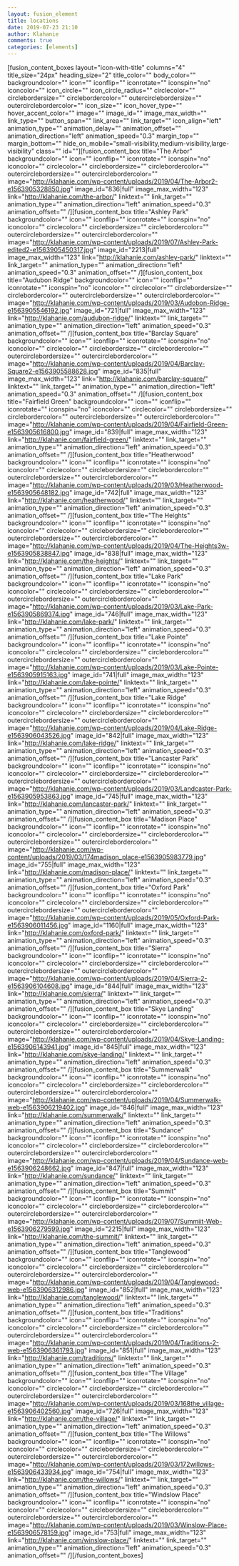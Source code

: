 ```yaml
---
layout: fusion_element
title: locations
date: 2019-07-23 21:10
author: Klahanie
comments: true
categories: [elements]
---
```

[fusion_content_boxes layout="icon-with-title" columns="4" title_size="24px" heading_size="2" title_color="" body_color="" backgroundcolor="" icon="" iconflip="" iconrotate="" iconspin="no" iconcolor="" icon_circle="" icon_circle_radius="" circlecolor="" circlebordersize="" circlebordercolor="" outercirclebordersize="" outercirclebordercolor="" icon_size="" icon_hover_type="" hover_accent_color="" image="" image_id="" image_max_width="" link_type="" button_span="" link_area="" link_target="" icon_align="left" animation_type="" animation_delay="" animation_offset="" animation_direction="left" animation_speed="0.3" margin_top="" margin_bottom="" hide_on_mobile="small-visibility,medium-visibility,large-visibility" class="" id=""][fusion_content_box title="The Arbor" backgroundcolor="" icon="" iconflip="" iconrotate="" iconspin="no" iconcolor="" circlecolor="" circlebordersize="" circlebordercolor="" outercirclebordersize="" outercirclebordercolor="" image="http://klahanie.com/wp-content/uploads/2019/04/The-Arbor2-e1563905328850.jpg" image_id="836|full" image_max_width="123" link="http://klahanie.com/the-arbor/" linktext="" link_target="" animation_type="" animation_direction="left" animation_speed="0.3" animation_offset="" /][fusion_content_box title="Ashley Park" backgroundcolor="" icon="" iconflip="" iconrotate="" iconspin="no" iconcolor="" circlecolor="" circlebordersize="" circlebordercolor="" outercirclebordersize="" outercirclebordercolor="" image="http://klahanie.com/wp-content/uploads/2019/07/Ashley-Park-edited2-e1563905450317.jpg" image_id="2213|full" image_max_width="123" link="http://klahanie.com/ashley-park/" linktext="" link_target="" animation_type="" animation_direction="left" animation_speed="0.3" animation_offset="" /][fusion_content_box title="Audubon Ridge" backgroundcolor="" icon="" iconflip="" iconrotate="" iconspin="no" iconcolor="" circlecolor="" circlebordersize="" circlebordercolor="" outercirclebordersize="" outercirclebordercolor="" image="http://klahanie.com/wp-content/uploads/2019/03/Audobon-Ridge-e1563905546192.jpg" image_id="721|full" image_max_width="123" link="http://klahanie.com/audubon-ridge/" linktext="" link_target="" animation_type="" animation_direction="left" animation_speed="0.3" animation_offset="" /][fusion_content_box title="Barclay Square" backgroundcolor="" icon="" iconflip="" iconrotate="" iconspin="no" iconcolor="" circlecolor="" circlebordersize="" circlebordercolor="" outercirclebordersize="" outercirclebordercolor="" image="http://klahanie.com/wp-content/uploads/2019/04/Barclay-Square2-e1563905588628.jpg" image_id="835|full" image_max_width="123" link="http://klahanie.com/barclay-square/" linktext="" link_target="" animation_type="" animation_direction="left" animation_speed="0.3" animation_offset="" /][fusion_content_box title="Fairfield Green" backgroundcolor="" icon="" iconflip="" iconrotate="" iconspin="no" iconcolor="" circlecolor="" circlebordersize="" circlebordercolor="" outercirclebordersize="" outercirclebordercolor="" image="http://klahanie.com/wp-content/uploads/2019/04/Fairfield-Green-e1563905616800.jpg" image_id="839|full" image_max_width="123" link="http://klahanie.com/fairfield-green/" linktext="" link_target="" animation_type="" animation_direction="left" animation_speed="0.3" animation_offset="" /][fusion_content_box title="Heatherwood" backgroundcolor="" icon="" iconflip="" iconrotate="" iconspin="no" iconcolor="" circlecolor="" circlebordersize="" circlebordercolor="" outercirclebordersize="" outercirclebordercolor="" image="http://klahanie.com/wp-content/uploads/2019/03/Heatherwood-e1563905648182.jpg" image_id="742|full" image_max_width="123" link="http://klahanie.com/heatherwood/" linktext="" link_target="" animation_type="" animation_direction="left" animation_speed="0.3" animation_offset="" /][fusion_content_box title="The Heights" backgroundcolor="" icon="" iconflip="" iconrotate="" iconspin="no" iconcolor="" circlecolor="" circlebordersize="" circlebordercolor="" outercirclebordersize="" outercirclebordercolor="" image="http://klahanie.com/wp-content/uploads/2019/04/The-Heights3w-e1563905838847.jpg" image_id="838|full" image_max_width="123" link="http://klahanie.com/the-heights/" linktext="" link_target="" animation_type="" animation_direction="left" animation_speed="0.3" animation_offset="" /][fusion_content_box title="Lake Park" backgroundcolor="" icon="" iconflip="" iconrotate="" iconspin="no" iconcolor="" circlecolor="" circlebordersize="" circlebordercolor="" outercirclebordersize="" outercirclebordercolor="" image="http://klahanie.com/wp-content/uploads/2019/03/Lake-Park-e1563905869374.jpg" image_id="746|full" image_max_width="123" link="http://klahanie.com/lake-park/" linktext="" link_target="" animation_type="" animation_direction="left" animation_speed="0.3" animation_offset="" /][fusion_content_box title="Lake Pointe" backgroundcolor="" icon="" iconflip="" iconrotate="" iconspin="no" iconcolor="" circlecolor="" circlebordersize="" circlebordercolor="" outercirclebordersize="" outercirclebordercolor="" image="http://klahanie.com/wp-content/uploads/2019/03/Lake-Pointe-e1563905915163.jpg" image_id="741|full" image_max_width="123" link="http://klahanie.com/lake-pointe/" linktext="" link_target="" animation_type="" animation_direction="left" animation_speed="0.3" animation_offset="" /][fusion_content_box title="Lake Ridge" backgroundcolor="" icon="" iconflip="" iconrotate="" iconspin="no" iconcolor="" circlecolor="" circlebordersize="" circlebordercolor="" outercirclebordersize="" outercirclebordercolor="" image="http://klahanie.com/wp-content/uploads/2019/04/Lake-Ridge-e1563906043526.jpg" image_id="842|full" image_max_width="123" link="http://klahanie.com/lake-ridge/" linktext="" link_target="" animation_type="" animation_direction="left" animation_speed="0.3" animation_offset="" /][fusion_content_box title="Lancaster Park" backgroundcolor="" icon="" iconflip="" iconrotate="" iconspin="no" iconcolor="" circlecolor="" circlebordersize="" circlebordercolor="" outercirclebordersize="" outercirclebordercolor="" image="http://klahanie.com/wp-content/uploads/2019/03/Landcaster-Park-e1563905953863.jpg" image_id="745|full" image_max_width="123" link="http://klahanie.com/lancaster-park/" linktext="" link_target="" animation_type="" animation_direction="left" animation_speed="0.3" animation_offset="" /][fusion_content_box title="Madison Place" backgroundcolor="" icon="" iconflip="" iconrotate="" iconspin="no" iconcolor="" circlecolor="" circlebordersize="" circlebordercolor="" outercirclebordersize="" outercirclebordercolor="" image="http://klahanie.com/wp-content/uploads/2019/03/174madison_place-e1563905983779.jpg" image_id="755|full" image_max_width="123" link="http://klahanie.com/madison-place/" linktext="" link_target="" animation_type="" animation_direction="left" animation_speed="0.3" animation_offset="" /][fusion_content_box title="Oxford Park" backgroundcolor="" icon="" iconflip="" iconrotate="" iconspin="no" iconcolor="" circlecolor="" circlebordersize="" circlebordercolor="" outercirclebordersize="" outercirclebordercolor="" image="http://klahanie.com/wp-content/uploads/2019/05/Oxford-Park-e1563906011456.jpg" image_id="1160|full" image_max_width="123" link="http://klahanie.com/oxford-park/" linktext="" link_target="" animation_type="" animation_direction="left" animation_speed="0.3" animation_offset="" /][fusion_content_box title="Sierra" backgroundcolor="" icon="" iconflip="" iconrotate="" iconspin="no" iconcolor="" circlecolor="" circlebordersize="" circlebordercolor="" outercirclebordersize="" outercirclebordercolor="" image="http://klahanie.com/wp-content/uploads/2019/04/Sierra-2-e1563906104608.jpg" image_id="844|full" image_max_width="123" link="http://klahanie.com/sierra/" linktext="" link_target="" animation_type="" animation_direction="left" animation_speed="0.3" animation_offset="" /][fusion_content_box title="Skye Landing" backgroundcolor="" icon="" iconflip="" iconrotate="" iconspin="no" iconcolor="" circlecolor="" circlebordersize="" circlebordercolor="" outercirclebordersize="" outercirclebordercolor="" image="http://klahanie.com/wp-content/uploads/2019/04/Skye-Landing-e1563906143941.jpg" image_id="845|full" image_max_width="123" link="http://klahanie.com/skye-landing/" linktext="" link_target="" animation_type="" animation_direction="left" animation_speed="0.3" animation_offset="" /][fusion_content_box title="Summerwalk" backgroundcolor="" icon="" iconflip="" iconrotate="" iconspin="no" iconcolor="" circlecolor="" circlebordersize="" circlebordercolor="" outercirclebordersize="" outercirclebordercolor="" image="http://klahanie.com/wp-content/uploads/2019/04/Summerwalk-web-e1563906219402.jpg" image_id="846|full" image_max_width="123" link="http://klahanie.com/summerwalk/" linktext="" link_target="" animation_type="" animation_direction="left" animation_speed="0.3" animation_offset="" /][fusion_content_box title="Sundance" backgroundcolor="" icon="" iconflip="" iconrotate="" iconspin="no" iconcolor="" circlecolor="" circlebordersize="" circlebordercolor="" outercirclebordersize="" outercirclebordercolor="" image="http://klahanie.com/wp-content/uploads/2019/04/Sundance-web-e1563906248662.jpg" image_id="847|full" image_max_width="123" link="http://klahanie.com/sundance/" linktext="" link_target="" animation_type="" animation_direction="left" animation_speed="0.3" animation_offset="" /][fusion_content_box title="Summit" backgroundcolor="" icon="" iconflip="" iconrotate="" iconspin="no" iconcolor="" circlecolor="" circlebordersize="" circlebordercolor="" outercirclebordersize="" outercirclebordercolor="" image="http://klahanie.com/wp-content/uploads/2019/07/Summiit-Web-e1563906279599.jpg" image_id="2215|full" image_max_width="123" link="http://klahanie.com/the-summit/" linktext="" link_target="" animation_type="" animation_direction="left" animation_speed="0.3" animation_offset="" /][fusion_content_box title="Tanglewood" backgroundcolor="" icon="" iconflip="" iconrotate="" iconspin="no" iconcolor="" circlecolor="" circlebordersize="" circlebordercolor="" outercirclebordersize="" outercirclebordercolor="" image="http://klahanie.com/wp-content/uploads/2019/04/Tanglewood-web-e1563906312986.jpg" image_id="852|full" image_max_width="123" link="http://klahanie.com/tanglewood/" linktext="" link_target="" animation_type="" animation_direction="left" animation_speed="0.3" animation_offset="" /][fusion_content_box title="Traditions" backgroundcolor="" icon="" iconflip="" iconrotate="" iconspin="no" iconcolor="" circlecolor="" circlebordersize="" circlebordercolor="" outercirclebordersize="" outercirclebordercolor="" image="http://klahanie.com/wp-content/uploads/2019/04/Traditions-2-web-e1563906361793.jpg" image_id="851|full" image_max_width="123" link="http://klahanie.com/traditions/" linktext="" link_target="" animation_type="" animation_direction="left" animation_speed="0.3" animation_offset="" /][fusion_content_box title="The Village" backgroundcolor="" icon="" iconflip="" iconrotate="" iconspin="no" iconcolor="" circlecolor="" circlebordersize="" circlebordercolor="" outercirclebordersize="" outercirclebordercolor="" image="http://klahanie.com/wp-content/uploads/2019/03/168the_village-e1563906402560.jpg" image_id="726|full" image_max_width="123" link="http://klahanie.com/the-village/" linktext="" link_target="" animation_type="" animation_direction="left" animation_speed="0.3" animation_offset="" /][fusion_content_box title="The Willows" backgroundcolor="" icon="" iconflip="" iconrotate="" iconspin="no" iconcolor="" circlecolor="" circlebordersize="" circlebordercolor="" outercirclebordersize="" outercirclebordercolor="" image="http://klahanie.com/wp-content/uploads/2019/03/172willows-e1563906433934.jpg" image_id="754|full" image_max_width="123" link="http://klahanie.com/the-willows/" linktext="" link_target="" animation_type="" animation_direction="left" animation_speed="0.3" animation_offset="" /][fusion_content_box title="Windslow Place" backgroundcolor="" icon="" iconflip="" iconrotate="" iconspin="no" iconcolor="" circlecolor="" circlebordersize="" circlebordercolor="" outercirclebordersize="" outercirclebordercolor="" image="http://klahanie.com/wp-content/uploads/2019/03/Winslow-Place-e1563906578159.jpg" image_id="753|full" image_max_width="123" link="http://klahanie.com/winslow-place/" linktext="" link_target="" animation_type="" animation_direction="left" animation_speed="0.3" animation_offset="" /][/fusion_content_boxes]
